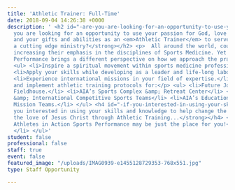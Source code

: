 ```yaml
---
title: 'Athletic Trainer: Full-Time'
date: 2018-09-04 14:26:38 +0000
description: ' <h2 id="-are-you-are-looking-for-an-opportunity-to-use-your-passion-for-god-love-of-sports-and-your-gifts-and-abilities-as-an-_athletic-trainer_-to-serve-the-lord-in-a-cutting-edge-ministry-"><strong>Are
  you are looking for an opportunity to use your passion for God, love of sports,
  and your gifts and abilities as an <em>Athletic Trainer</em> to serve the Lord in
  a cutting edge ministry?</strong></h2> <p>  All around the world, countries are
  increasing their emphasis in the disciplines of Sports Medicine. Yet AIA Sports
  Performance brings a different perspective on how we approach the practice and profession.</p>
  <ul> <li>Inspire a spiritual movement within sports medicine professionals.</li>
  <li>Apply your skills while developing as a leader and life-long laborer for Christ.</li>
  <li>Experience international missions in your field of expertise.</li> <li><p>Design
  and implement athletic training protocols for:</p> <ul> <li>Future John Wooden Family
  Fieldhouse.</li> <li>AIA’s Sports Complex &amp; Retreat Center</li> <li>AIA’s Domestic
  &amp; International Competitive Sports Teams</li> <li>AIA’s Educational Sports Performance
  Mission Teams.</li> </ul> <h4 id="-if-you-interested-in-using-your-skills-and-knowledge-to-help-change-the-world-by-sharing-the-love-of-jesus-christ-through-athletic-training-"><strong>If
  you interested in using your skills and knowledge to help change the world by sharing
  the love of Jesus Christ through Athletic Training...</strong></h4> <h4 id="-then-athletes-in-action-sports-performance-may-be-just-the-place-for-you-"><strong>Then,
  Athletes in Action Sports Performance may be just the place for you!</strong></h4>
  </li> </ul>'
student: false
professional: false
staff: true
event: false
featured_image: "/uploads/IMAG0939-e1455128729353-768x551.jpg"
type: Staff Opportunity

---
```

